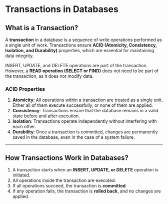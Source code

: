 # Transactions in Databases

## What is a Transaction?

A **transaction** in a database is a sequence of write operations performed as a single unit of work. Transactions ensure **ACID (Atomicity, Consistency, Isolation, and Durability)** properties, which are essential for maintaining data integrity.

INSERT, UPDATE, and DELETE operations are part of the transaction. However, a **READ operation (SELECT or FIND)** does not need to be part of the transaction, as it does not modify data.

### **ACID Properties**

1. **Atomicity**: All operations within a transaction are treated as a single unit. Either all of them execute successfully, or none of them are applied.
2. **Consistency**: Transactions ensure that the database remains in a valid state before and after execution.
3. **Isolation**: Transactions operate independently without interfering with each other.
4. **Durability**: Once a transaction is committed, changes are permanently saved in the database, even in the case of a system failure.

---

## **How Transactions Work in Databases?**

1. A transaction starts when an **INSERT, UPDATE, or DELETE** operation is initiated.
2. All operations inside the transaction are executed.
3. If all operations succeed, the transaction is **committed**.
4. If any operation fails, the transaction is **rolled back**, and no changes are applied.